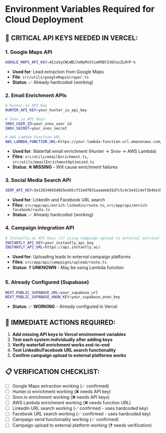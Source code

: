 # Environment Variables Required for Cloud Deployment

## 🔑 **CRITICAL API KEYS NEEDED IN VERCEL:**

### **1. Google Maps API**
```bash
GOOGLE_MAPS_API_KEY=AIzaSyCWLWBJJeNyMsV1ieKMQl53OJuzZLOYP-k
```
- **Used for**: Lead extraction from Google Maps
- **File**: `src/utils/googleMapsScraper.ts`
- **Status**: ✅ Already hardcoded (working)

### **2. Email Enrichment APIs**
```bash
# Hunter.io API Key
HUNTER_API_KEY=your_hunter_io_api_key

# Snov.io API Keys  
SNOV_USER_ID=your_snov_user_id
SNOV_SECRET=your_snov_secret

# AWS Lambda Function URL
AWS_LAMBDA_FUNCTION_URL=https://your-lambda-function-url.amazonaws.com/
```
- **Used for**: Waterfall email enrichment (Hunter → Snov → AWS Lambda)
- **Files**: `src/utils/emailEnrichment.ts`, `src/utils/emailEnrichmentOptimized.ts`
- **Status**: ❌ **MISSING** - Will cause enrichment failures

### **3. Social Media Search API**
```bash
SERP_API_KEY=3e12634045d6b5edd5cf314df831aaadebd1d7c5c4c5e4114ef3b4be35a75de8
```
- **Used for**: LinkedIn and Facebook URL search
- **Files**: `src/app/api/enrich-linkedin/route.ts`, `src/app/api/enrich-facebook/route.ts`
- **Status**: ✅ Already hardcoded (working)

### **4. Campaign Integration API**
```bash
# Instantly.ai API Keys (if using campaign upload to external service)
INSTANTLY_API_KEY=your_instantly_api_key
INSTANTLY_API_URL=https://api.instantly.ai/
```
- **Used for**: Uploading leads to external campaign platforms
- **Files**: `src/app/api/campaigns/upload/route.ts`
- **Status**: ❓ **UNKNOWN** - May be using Lambda function

### **5. Already Configured (Supabase)**
```bash
NEXT_PUBLIC_SUPABASE_URL=your_supabase_url
NEXT_PUBLIC_SUPABASE_ANON_KEY=your_supabase_anon_key
```
- **Status**: ✅ **WORKING** - Already configured in Vercel

## 🚨 **IMMEDIATE ACTIONS REQUIRED:**

1. **Add missing API keys to Vercel environment variables**
2. **Test each system individually after adding keys**
3. **Verify waterfall enrichment works end-to-end**
4. **Test LinkedIn/Facebook URL search functionality**
5. **Confirm campaign upload to external platforms works**

## 📋 **VERIFICATION CHECKLIST:**

- [ ] Google Maps extraction working (✅ confirmed)
- [ ] Hunter.io enrichment working (❌ needs API key)
- [ ] Snov.io enrichment working (❌ needs API keys)
- [ ] AWS Lambda enrichment working (❌ needs function URL)
- [ ] LinkedIn URL search working (✅ confirmed - uses hardcoded key)
- [ ] Facebook URL search working (✅ confirmed - uses hardcoded key)
- [ ] Campaign send functionality working (✅ confirmed)
- [ ] Campaign upload to external platform working (❓ needs verification)
